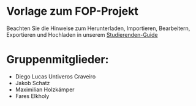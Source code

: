 # Vorlage zum FOP-Projekt

Beachten Sie die Hinweise zum Herunterladen, Importieren, Bearbeitern, Exportieren und Hochladen in unserem
[Studierenden-Guide](https://wiki.tudalgo.org/)


# Gruppenmitglieder:
- Diego Lucas Untiveros Craveiro
- Jakob Schatz
- Maximilian Holzkämper
- Fares Elkholy
